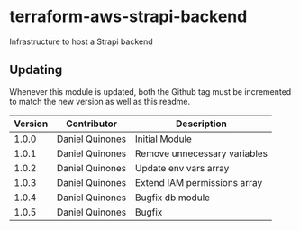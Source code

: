 # terraform-aws-strapi-backend
Infrastructure to host a Strapi backend

## Updating
Whenever this module is updated, both the Github tag must be incremented to match the new version as well as this readme.


| Version |     Contributor     |          Description           |
|---------|---------------------|--------------------------------|
| 1.0.0   | Daniel Quinones     | Initial Module                 |
| 1.0.1   | Daniel Quinones     | Remove unnecessary variables   |
| 1.0.2   | Daniel Quinones     | Update env vars array          |
| 1.0.3   | Daniel Quinones     | Extend IAM permissions array   |
| 1.0.4   | Daniel Quinones     | Bugfix db module               |
| 1.0.5   | Daniel Quinones     | Bugfix                         |